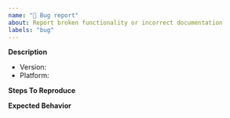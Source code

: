 ```yaml
---
name: "🐞 Bug report"
about: Report broken functionality or incorrect documentation
labels: "bug"
---
```


**Description**


- Version:
- Platform:

**Steps To Reproduce**
<!--- Include the minimum possible code or example data to reproduce the problem. -->


**Expected Behavior**
